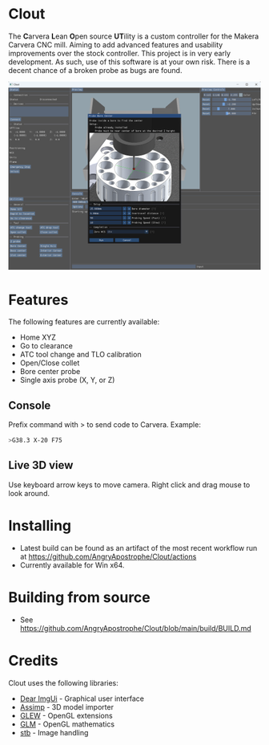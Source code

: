 # Clout
The **C**arvera **L**ean **O**pen source **UT**ility is a custom controller for the Makera Carvera CNC mill.  Aiming to add advanced features and usability improvements over the stock controller.  This project is in very early development.  As such, use of this software is at your own risk.  There is a decent chance of a broken probe as bugs are found.

<img src="./images/Clout.png" width="800px">

# Features
The following features are currently available:
* Home XYZ
* Go to clearance
* ATC tool change and TLO calibration
* Open/Close collet
* Bore center probe
* Single axis probe (X, Y, or Z)
## Console
Prefix command with > to send code to Carvera. Example:
 ```bash
>G38.3 X-20 F75
```

## Live 3D view
Use keyboard arrow keys to move camera.  Right click and drag mouse to look around.
 

# Installing
* Latest build can be found as an artifact of the most recent workflow run at https://github.com/AngryApostrophe/Clout/actions
* Currently available for Win x64.

# Building from source

* See https://github.com/AngryApostrophe/Clout/blob/main/build/BUILD.md

# Credits

Clout uses the following libraries:
* [Dear ImgUi](https://github.com/ocornut/imgui) - Graphical user interface
* [Assimp](https://github.com/assimp/assimp) - 3D model importer
* [GLEW](https://github.com/nigels-com/glew) - OpenGL extensions
* [GLM](https://github.com/g-truc/glm) - OpenGL mathematics
* [stb](https://github.com/nothings/stb/) - Image handling
